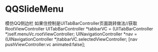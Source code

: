 # QQSlideMenu
模仿QQ侧边栏  如果住控制是UITabBarController页面跳转做法//获取RootViewController     UITabBarController *tabbarVC = (UITabBarController *)self.menuVc.rootViewController;     UINavigationController *nav = (UINavigationController *)tabbarVC.selectedViewController;     [nav pushViewController:vc animated:false];
